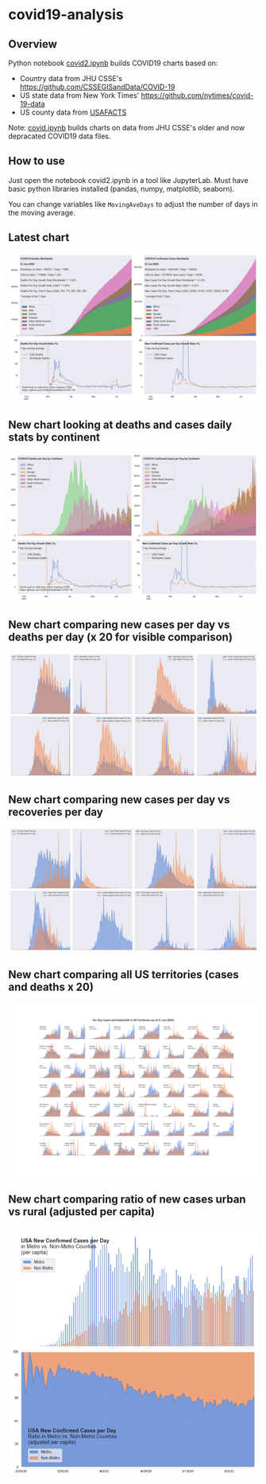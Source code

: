 # covid19-analysis

## Overview
Python notebook [covid2.ipynb](https://github.com/danlaw/covid19-analysis/blob/master/covid2.ipynb) builds COVID19 charts based on:
* Country data from JHU CSSE's https://github.com/CSSEGISandData/COVID-19
* US state data from New York Times' https://github.com/nytimes/covid-19-data
* US county data from [USAFACTS](https://usafacts.org/visualizations/coronavirus-covid-19-spread-map/)

Note: [covid.ipynb](https://github.com/danlaw/covid19-analysis/blob/master/covid.ipynb) builds charts on data from JHU CSSE's older and now depracated COVID19 data files.

## How to use
Just open the notebook covid2.ipynb in a tool like JupyterLab. Must have basic python libraries installed (pandas, numpy, matplotlib, seaborn).

You can change variables like ``MovingAveDays`` to adjust the number of days in the moving average.

## Latest chart
![Latest chart](charts/20200621-covid19-chart.png)

## New chart looking at deaths and cases daily stats by continent
![Comparison chart](charts/20200621-covid19-chart-perday.png)

## New chart comparing new cases per day vs deaths per day (x 20 for visible comparison)
![Comparison chart](charts/20200621-comparison-chart.png)

## New chart comparing new cases per day vs recoveries per day
![Recovery chart](charts/20200621-comparison-recovery-chart.png)

## New chart comparing all US territories (cases and deaths x 20)
![Territories chart](charts/20200621-compare-US-territories.png)

## New chart comparing ratio of new cases urban vs rural (adjusted per capita)
![Urban rural per capita chart](charts/20200621-US-counties-urban-vs-rural-per-capita.png)